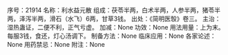 序号：21914
名称：利水益元散
组成：茯苓半两，白术半两，人参半两，猪苓半两，泽泻半两，滑石（水飞）6两，甘草3钱。
出处：《简明医彀》卷三。
主治：湿热蛊证，二便不利，正气亏虚。
加减：None
功效：None
用法用量：上为末。每服3钱，食还，灯心汤调下。
制备方法：None
临床应用：None
各家论述：None
用药禁忌：None
附注：None
